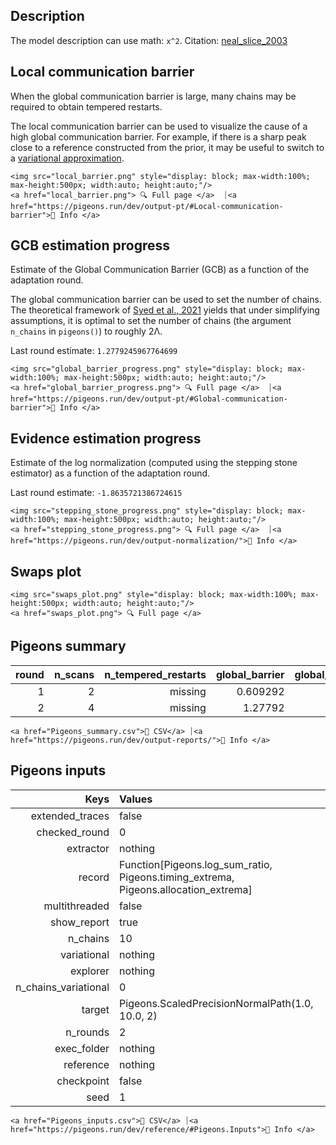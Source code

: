 ## Description 

The model description can use math: ``x^2``.
Citation: [neal_slice_2003](@citet)


## Local communication barrier 

When the global communication barrier is large, many chains may 
be required to obtain tempered restarts.

The local communication barrier can be used to visualize the cause 
of a high global communication barrier. For example, if there is a 
sharp peak close to a reference constructed from the prior, it may 
be useful to switch to a [variational approximation](https://pigeons.run/dev/variational/#variational-pt).

```@raw html
<img src="local_barrier.png" style="display: block; max-width:100%; max-height:500px; width:auto; height:auto;"/>
<a href="local_barrier.png"> 🔍 Full page </a>  ⏐<a href="https://pigeons.run/dev/output-pt/#Local-communication-barrier">🔗 Info </a>
```


## GCB estimation progress 

Estimate of the Global Communication Barrier (GCB) 
as a function of 
the adaptation round. 

The global communication barrier can be used 
to set the number of chains. 
The theoretical framework of [Syed et al., 2021](https://academic.oup.com/jrsssb/article/84/2/321/7056147)
yields that under simplifying assumptions, it is optimal to set the number of chains 
(the argument `n_chains` in `pigeons()`) to roughly 2Λ.

Last round estimate: ``1.2779245967764699``

```@raw html
<img src="global_barrier_progress.png" style="display: block; max-width:100%; max-height:500px; width:auto; height:auto;"/>
<a href="global_barrier_progress.png"> 🔍 Full page </a>  ⏐<a href="https://pigeons.run/dev/output-pt/#Global-communication-barrier">🔗 Info </a>
```


## Evidence estimation progress 

Estimate of the log normalization (computed using 
the stepping stone estimator) as a function of 
the adaptation round. 

Last round estimate: ``-1.8635721386724615``

```@raw html
<img src="stepping_stone_progress.png" style="display: block; max-width:100%; max-height:500px; width:auto; height:auto;"/>
<a href="stepping_stone_progress.png"> 🔍 Full page </a>  ⏐<a href="https://pigeons.run/dev/output-normalization/">🔗 Info </a>
```


## Swaps plot 


```@raw html
<img src="swaps_plot.png" style="display: block; max-width:100%; max-height:500px; width:auto; height:auto;"/>
<a href="swaps_plot.png"> 🔍 Full page </a>  
```


## Pigeons summary 

| **round** | **n\_scans** | **n\_tempered\_restarts** | **global\_barrier** | **global\_barrier\_variational** | **last\_round\_max\_time** | **last\_round\_max\_allocation** | **stepping\_stone** |
|----------:|-------------:|--------------------------:|--------------------:|---------------------------------:|---------------------------:|---------------------------------:|--------------------:|
| 1         | 2            | missing                   | 0.609292            | missing                          | 1.3266e-5                  | 9888.0                           | -1.67908            |
| 2         | 4            | missing                   | 1.27792             | missing                          | 1.7804e-5                  | 15744.0                          | -1.86357            |
 

```@raw html
<a href="Pigeons_summary.csv">💾 CSV</a> ⏐<a href="https://pigeons.run/dev/output-reports/">🔗 Info </a>
```


## Pigeons inputs 

| **Keys**               | **Values**                                                                              |
|-----------------------:|:----------------------------------------------------------------------------------------|
| extended\_traces       | false                                                                                   |
| checked\_round         | 0                                                                                       |
| extractor              | nothing                                                                                 |
| record                 | Function[Pigeons.log\_sum\_ratio, Pigeons.timing\_extrema, Pigeons.allocation\_extrema] |
| multithreaded          | false                                                                                   |
| show\_report           | true                                                                                    |
| n\_chains              | 10                                                                                      |
| variational            | nothing                                                                                 |
| explorer               | nothing                                                                                 |
| n\_chains\_variational | 0                                                                                       |
| target                 | Pigeons.ScaledPrecisionNormalPath(1.0, 10.0, 2)                                         |
| n\_rounds              | 2                                                                                       |
| exec\_folder           | nothing                                                                                 |
| reference              | nothing                                                                                 |
| checkpoint             | false                                                                                   |
| seed                   | 1                                                                                       |
 

```@raw html
<a href="Pigeons_inputs.csv">💾 CSV</a> ⏐<a href="https://pigeons.run/dev/reference/#Pigeons.Inputs">🔗 Info </a>
```

